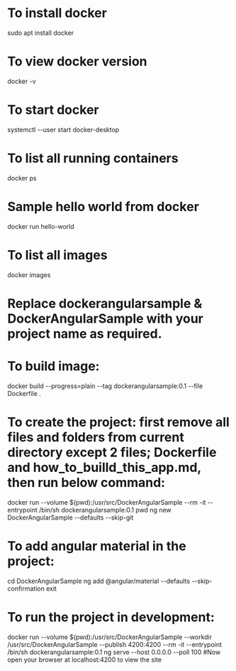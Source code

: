 # To install docker
sudo apt install docker

# To view docker version
docker -v

# To start docker
systemctl --user start docker-desktop

# To list all running containers
docker ps

# Sample hello world from docker
docker run hello-world

# To list all images
docker images

# Replace dockerangularsample & DockerAngularSample with your project name as required. 

# To build image:
docker build --progress=plain --tag dockerangularsample:0.1 --file Dockerfile . 

# To create the project: first remove all files and folders from current directory except 2 files; Dockerfile and how_to_builld_this_app.md, then run below command:
docker run --volume $(pwd):/usr/src/DockerAngularSample --rm -it --entrypoint /bin/sh  dockerangularsample:0.1
pwd
ng new DockerAngularSample --defaults --skip-git
# To add angular material in the project:
cd DockerAngularSample
ng add @angular/material --defaults --skip-confirmation
exit

# To run the project in development:
docker run --volume $(pwd):/usr/src/DockerAngularSample --workdir /usr/src/DockerAngularSample --publish 4200:4200  --rm -it --entrypoint /bin/sh dockerangularsample:0.1
ng serve --host 0.0.0.0 --poll 100
#Now open your browser at localhost:4200 to view the site
